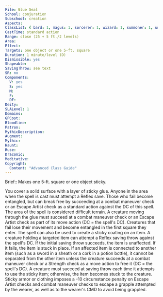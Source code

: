 ```yaml
---
File: Glue Seal
School: conjuration
Subschool: creation
Aspects: 
ClassList: { bard: 1, magus: 1, sorcerer: 1, wizard: 1, summoner: 1, unchained summoner: 1, psychic: 1 }
CastTime: standard action
Range: close (25 + 5 ft./2 levels)
Area: 
Effect: 
Targets: one object or one 5-ft. square
Duration: 1 minute/level (D)
Dismissible: yes
Shapeable: 
SavingThrow: see text
SR: no
Components:
  V: yes
  S: yes
  M: 
  F: 
  DF: 
Deity: 
SLALevel: 1
Domains: 
GPCost: 
Bloodline: 
Patron: 
MythicDescription: 
Augment: 
Mythic: 
Haunt: 
Ruse: 
Draconic: 
Meditative: 
Copyright:
  Content: "Advanced Class Guide"
---
```

Brief:: Makes one 5-ft. square or one object sticky.

You cover a solid surface with a layer of sticky glue. Anyone in the area when the spell is cast must attempt a Reflex save. Those who fail become entangled, but can break free by succeeding at a combat maneuver check or an Escape Artist check as a standard action against the DC of this spell. The area of the spell is considered difficult terrain. A creature moving through the glue must succeed at a combat maneuver check or an Escape Artist check as part of its move action (DC = the spell's DC). Creatures that fail lose their movement and become entangled in the first square they enter.  The spell can also be used to create a sticky coating on an item. A creature holding a targeted item can attempt a Reflex saving throw against the spell's DC. If the initial saving throw succeeds, the item is unaffected. If it fails, the item is stuck in place. If an affected item is connected to another item (such as a sword in a sheath or a cork in a potion bottle), it cannot be separated from the other item unless the creature succeeds at a combat maneuver check or a Strength check as a move action to free it (DC = the spell's DC). A creature must succeed at saving throw each time it attempts to use the sticky item; otherwise, the item becomes stuck to the creature. Sticky armor or clothing imposes a -10 circumstance penalty on Escape Artist checks and combat maneuver checks to escape a grapple attempted by the wearer, as well as to the wearer's CMD to avoid being grappled.
